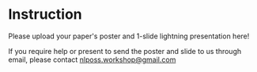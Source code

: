 Instruction
====

Please upload your paper's poster and 1-slide lightning presentation here!

If you require help or present to send the poster and slide to us through email, please contact nlposs.workshop@gmail.com

